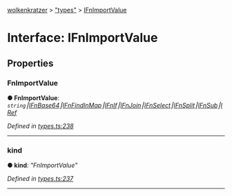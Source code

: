 [wolkenkratzer](../README.md) > ["types"](../modules/_types_.md) > [IFnImportValue](../interfaces/_types_.ifnimportvalue.md)



# Interface: IFnImportValue


## Properties
<a id="fnimportvalue"></a>

###  FnImportValue

**●  FnImportValue**:  *`string`⎮[IFnBase64](_types_.ifnbase64.md)⎮[IFnFindInMap](_types_.ifnfindinmap.md)⎮[IFnIf](_types_.ifnif.md)⎮[IFnJoin](_types_.ifnjoin.md)⎮[IFnSelect](_types_.ifnselect.md)⎮[IFnSplit](_types_.ifnsplit.md)⎮[IFnSub](_types_.ifnsub.md)⎮[IRef](_types_.iref.md)* 

*Defined in [types.ts:238](https://github.com/arminhammer/wolkenkratzer/blob/8ba2fdf/src/types.ts#L238)*





___

<a id="kind"></a>

###  kind

**●  kind**:  *"FnImportValue"* 

*Defined in [types.ts:237](https://github.com/arminhammer/wolkenkratzer/blob/8ba2fdf/src/types.ts#L237)*





___


